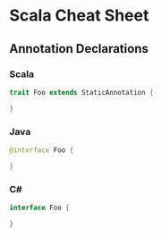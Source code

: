 # Scala Cheat Sheet

## Annotation Declarations

### Scala
```scala
trait Foo extends StaticAnnotation {

}
```

### Java
```java
@interface Foo {

}
```

### C#
```csharp
interface Foo {

}
```
    
